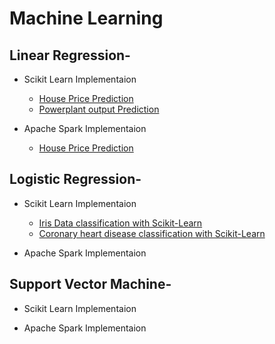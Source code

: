 # Machine Learning

## Linear Regression-

* Scikit Learn Implementaion
	* [House Price Prediction](https://github.com/rohankavari/MachineLearning/blob/main/Linear_regression.ipynb)
	* [Powerplant output Prediction](https://github.com/rohankavari/MachineLearning/blob/main/Energy_Prediction_of_Power_plant.ipynb)

* Apache Spark Implementaion
	* [House Price Prediction](https://github.com/rohankavari/MachineLearning/blob/main/spark_Linear_regression.ipynb)


## Logistic Regression-

* Scikit Learn Implementaion
	* [Iris Data classification with Scikit-Learn](https://github.com/rohankavari/MachineLearning/blob/main/Logistic_Regression_balanced.ipynb)
	* [Coronary heart disease classification with Scikit-Learn](https://github.com/rohankavari/MachineLearning/blob/main/Logistic_Regression_imbalanced.ipynb)

* Apache Spark Implementaion

## Support Vector Machine-

* Scikit Learn Implementaion
	
* Apache Spark Implementaion
